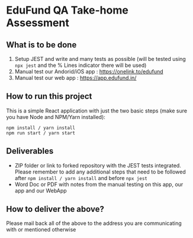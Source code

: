 # EduFund QA Take-home Assessment

## What is to be done

1. Setup JEST and write and many tests as possible (will be tested using `npx jest` and the % Lines indicator there will be used)
2. Manual test our Andorid/iOS app : https://onelink.to/edufund
3. Manual test our web app : https://app.edufund.in/

## How to run this project

This is a simple React application with just the two basic steps (make sure you have Node and NPM/Yarn installed):

```
npm install / yarn install
npm run start / yarn start
```

## Deliverables

* ZIP folder or link to forked repository with the JEST tests integrated. Please remember to add any additional steps that need to be followed after ```npm install / yarn install``` and before ```npx jest```
* Word Doc or PDF with notes from the manual testing on this app, our app and our WebApp

## How to deliver the above?

Please mail back all of the above to the address you are communicating with or mentioned otherwise
